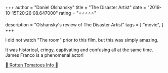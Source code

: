 +++
author = "Daniel Olshansky"
title = "The Disaster Artist"
date = "2019-10-15T20:26:08.647000"
rating = "⭐⭐⭐⭐⭐"

description = "Olshansky's review of The Disaster Artist"
tags = [
    "movie",
]
+++


I did not watch "The room" prior to this film, but this was simply amazing.

It was historical, cringy, captivating and confusing all at the same time. James Franco is a phenomenal actor!

[🍅 Rotten Tomatoes Info 🍅](https://www.rottentomatoes.com//m/the_disaster_artist)